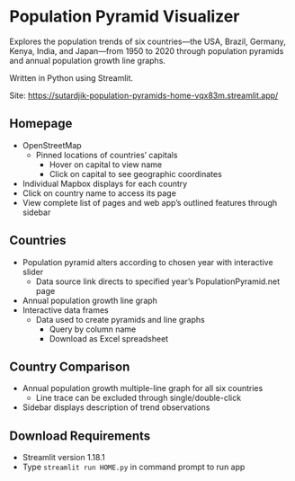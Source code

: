 # Population Pyramid Visualizer

Explores the population trends of six countries—the USA, Brazil, Germany, Kenya, India, and Japan—from 1950 to 2020 through population pyramids and annual population growth line graphs.

Written in Python using Streamlit.

Site: https://sutardjik-population-pyramids-home-vqx83m.streamlit.app/

## Homepage

- OpenStreetMap
  - Pinned locations of countries’ capitals
    - Hover on capital to view name
    - Click on capital to see geographic coordinates
- Individual Mapbox displays for each country
- Click on country name to access its page
- View complete list of pages and web app’s outlined features through sidebar

## Countries

- Population pyramid alters according to chosen year with interactive slider
  - Data source link directs to specified year’s PopulationPyramid.net page
- Annual population growth line graph
- Interactive data frames
  - Data used to create pyramids and line graphs
    - Query by column name
    - Download as Excel spreadsheet

## Country Comparison

- Annual population growth multiple-line graph for all six countries
  - Line trace can be excluded through single/double-click
- Sidebar displays description of trend observations

## Download Requirements

- Streamlit version 1.18.1
- Type `streamlit run HOME.py` in command prompt to run app

